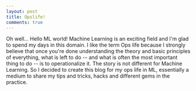 ```yaml
---
layout: post
title: Opslife!
comments: true
---
```


Oh well... Hello ML world! Machine Learning is an exciting field and I'm glad to spend my days in this domain. I like the term Ops life because I strongly believe that once you're done understanding the theory and basic principles of everything, what is left to do -- and what is often the most important thing to do -- is to operationalize it. The story is not different for Machine Learning. So I decided to create this blog for my ops life in ML, essentially a medium to share my tips and tricks, hacks and different gems in the practice.


